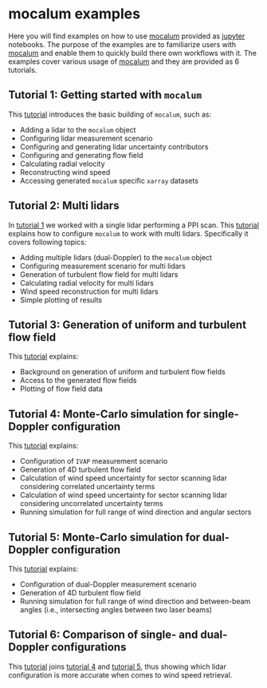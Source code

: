 # **mocalum examples**

Here you will find examples on how to use [mocalum](https://gitlab-internal.windenergy.dtu.dk/e-windlidar/mocalum) provided as [jupyter](https://jupyter.org/) notebooks. The purpose of the examples are to familiarize users with [mocalum](https://gitlab-internal.windenergy.dtu.dk/e-windlidar/mocalum) and enable them to quickly build there own workflows with it. The examples cover various usage of [mocalum](https://gitlab-internal.windenergy.dtu.dk/e-windlidar/mocalum) and they are provided as 6 tutorials.


## **Tutorial 1: Getting started with `mocalum`**
This [tutorial](./tutorial-01) introduces the basic building of `mocalum`, such as:

 - Adding a lidar to the `mocalum` object
 - Configuring lidar measurement scenario
 - Configuring and generating lidar uncertainty contributors
 - Configuring and generating flow field
 - Calculating radial velocity
 - Reconstructing wind speed
 - Accessing generated `mocalum` specific `xarray` datasets

## **Tutorial 2: Multi lidars**
In [tutorial 1](./tutorial-01) we worked with a single lidar performing a PPI scan. This [tutorial](./tutorial-02) explains how to configure `mocalum` to work with multi lidars. Specifically it covers following topics:
 - Adding multiple lidars (dual-Doppler) to the `mocalum` object
 - Configuring measurement scenario for multi lidars
 - Generation of turbulent flow field for multi lidars
 - Calculating radial velocity for multi lidars
 - Wind speed reconstruction for multi lidars
 - Simple plotting of results


## **Tutorial 3: Generation of uniform and turbulent flow field**
This [tutorial](./tutorial-03) explains:
 - Background on generation of uniform and turbulent flow fields
 - Access to the generated flow fields
 - Plotting of flow field data


## **Tutorial 4: Monte-Carlo simulation for single-Doppler configuration** <a name = "single-Doppler"></a>
This [tutorial](./tutorial-04) explains:
 - Configuration of `IVAP` measurement scenario
 - Generation of 4D turbulent flow field
 - Calculation of wind speed uncertainty for sector scanning lidar considering correlated uncertainty terms
 - Calculation of wind speed uncertainty for sector scanning lidar considering uncorrelated uncertainty terms
 - Running simulation for full range of wind direction and angular sectors

## **Tutorial 5: Monte-Carlo simulation for dual-Doppler configuration** <a name = "dual-Doppler"></a>
This [tutorial](./tutorial-05) explains:
 - Configuration of dual-Doppler measurement scenario
 - Generation of 4D turbulent flow field
 - Running simulation for full range of wind direction and between-beam angles (i.e., intersecting angles between two laser beams)

## **Tutorial 6: Comparison of single- and dual- Doppler configurations**
This [tutorial](./tutorial-06) joins [tutorial 4](./tutorial-04) and [tutorial 5](./tutorial-05), thus showing which lidar configuration is more accurate when comes to wind speed retrieval.
